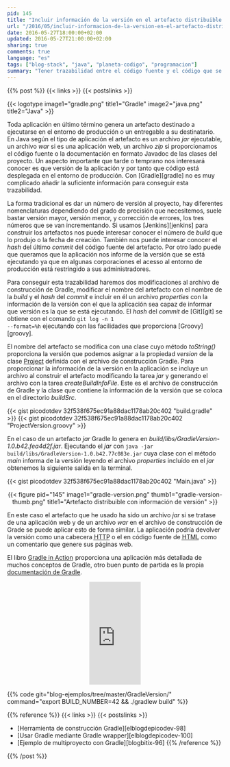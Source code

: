 ```yaml
---
pid: 145
title: "Incluir información de la versión en el artefacto distribuible con Gradle"
url: "/2016/05/incluir-informacion-de-la-version-en-el-artefacto-distribuible-con-gradle/"
date: 2016-05-27T18:00:00+02:00
updated: 2016-05-27T21:00:00+02:00
sharing: true
comments: true
language: "es"
tags: ["blog-stack", "java", "planeta-codigo", "programacion"]
summary: "Tener trazabilidad entre el código fuente y el código que se está ejecutando en el entorno de producción es importante para saber cual es el origen de alguna excepción o error que se produzca. Con Gradle podemos conseguir esta trazabilidad haciendo unas pocas modificaciones al _script_ de construcción."
---
```


{{% post %}}
{{< links >}}
{{< postslinks >}}

{{< logotype image1="gradle.png" title1="Gradle" image2="java.png" title2="Java" >}}

Toda aplicación en último término genera un artefacto destinado a ejecutarse en el entorno de producción o un entregable a su destinatario. En Java según el tipo de aplicación el artefacto es un archivo _jar_ ejecutable, un archivo _war_ si es una aplicación web, un archivo _zip_ si proporcionamos el código fuente o la documentación en formato Javadoc de las clases del proyecto. Un aspecto importante que tarde o temprano nos interesará conocer es que versión de la aplicación y por tanto que código está desplegada en el entorno de producción. Con [Gradle][gradle] no es muy complicado añadir la suficiente información para conseguir esta trazabilidad.

La forma tradicional es dar un número de versión al proyecto, hay diferentes nomenclaturas dependiendo del grado de precisión que necesitemos, suele bastar versión mayor, versión menor, y corrección de errores, los tres números que se van incrementando. Si usamos [Jenkins][jenkins] para construir los artefactos nos puede interesar conocer el número de _build_ que lo produjo o la fecha de creación. También nos puede interesar conocer el _hash_ del último _commit_ del código fuente del artefacto. Por otro lado puede que queramos que la aplicación nos informe de la versión que se está ejecutando ya que en algunas corporaciones el acesso al entorno de producción está restringido a sus administradores.

Para conseguir esta trazabilidad haremos dos modificaciones al archivo de construcción de Gradle, modificar el nombre del artefacto con el nombre de la _build_ y el _hash_ del _commit_ e incluir en él un archivo _properties_ con la información de la versión con el que la aplicación sea capaz de informar que versión es la que se está ejecutando. El _hash_ del _commit_ de [Git][git] se obtiene con el comando <code>git log -n 1 --format=%h</code> ejecutando con las facilidades que proporciona [Groovy][groovy].

El nombre del artefacto se modifica con una clase cuyo método _toString()_ proporciona la versión que podemos asignar a la propiedad _version_ de la clase [Project](https://docs.gradle.org/current/javadoc/org/gradle/api/Project.html) definida con el archivo de construcción Gradle. Para proporcionar la información de la versión en la aplicación se incluye un archivo al construir el artefacto modificando la tarea _jar_ y generando el archivo con la tarea _createBuildInfoFile_. Este es el archivo de construcción de Gradle y la clase que contiene la información de la versión que se coloca en el directorio _buildSrc_.

{{< gist picodotdev 32f538f675ec91a88dac1178ab20c402 "build.gradle" >}}
{{< gist picodotdev 32f538f675ec91a88dac1178ab20c402 "ProjectVersion.groovy" >}}

En el caso de un artefacto _jar_ Gradle lo genera en _build/libs/GradleVersion-1.0.b42.fea4d2f.jar_. Ejecutando el _jar_ con <code>java -jar build/libs/GradleVersion-1.0.b42.77c083e.jar</code> cuya clase con el método _main_ informa de la versión leyendo el archivo _properties_ incluído en el _jar_ obtenemos la siguiente salida en la terminal.

{{< gist picodotdev 32f538f675ec91a88dac1178ab20c402 "Main.java" >}}

<div class="media" style="text-align: center;">
    {{< figure pid="145" image1="gradle-version.png" thumb1="gradle-version-thumb.png" title1="Artefacto distribuible con información de versión" >}}
</div>

En este caso el artefacto que he usado ha sido un archivo _jar_ si se tratase de una aplicación web y de un archivo _war_ en el archivo de construcción de Grade se puede aplicar esto de forma similar. La aplicación podría devolver la versión como una cabecera <abbr title="HyperText Transfer Protocol">HTTP</abbr> o el en código fuente de <abbr title="HyperText Markup Language">HTML</abbr> como un comentario que genere sus páginas web.

El libro <a rel="nofollow" href="https://www.amazon.es/gp/product/1617291307/ref=as_li_ss_tl?ie=UTF8&camp=3626&creative=24822&creativeASIN=1617291307&linkCode=as2&tag=blobit-21">Gradle in Action</a><img src="https://ir-es.amazon-adsystem.com/e/ir?t=blobit-21&l=as2&o=30&a=1617291307" width="1" height="1" border="0" alt="" style="border:none !important; margin:0px !important;" /> proporciona una aplicación más detallada de muchos conceptos de Gradle, otro buen punto de partida es la propia [documentación de Gradle](https://docs.gradle.org/current/userguide/userguide.html).

<div class="media-amazon" style="text-align: center;">
    <iframe src="https://rcm-eu.amazon-adsystem.com/e/cm?lt1=_blank&bc1=000000&IS2=1&bg1=FFFFFF&fc1=000000&lc1=0000FF&t=blobit-21&o=30&p=8&l=as4&m=amazon&f=ifr&ref=ss_til&asins=1617291307&internal=1" style="width:120px;height:240px;" scrolling="no" marginwidth="0" marginheight="0" frameborder="0"></iframe>
</div>

{{% code git="blog-ejemplos/tree/master/GradleVersion/" command="export BUILD_NUMBER=42 && ./gradlew build" %}}

{{% reference %}}
{{< links >}}
{{< postslinks >}}
* [Herramienta de construcción Gradle][elblogdepicodev-98]
* [Usar Gradle mediante Gradle wrapper][elblogdepicodev-100]
* [Ejemplo de multiproyecto con Gradle][blogbitix-96]
{{% /reference %}}

{{% /post %}}
